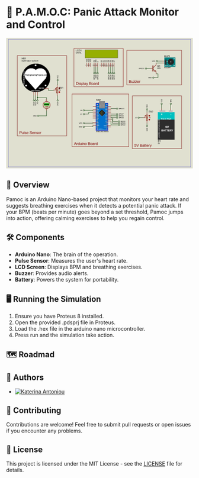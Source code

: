 # 💓 P.A.M.O.C: Panic Attack Monitor and Control 
  ![ProjectImage](pamoc_proteus.gif)

  
## 📖  Overview
 Pamoc is an Arduino Nano-based project that monitors your heart rate and suggests breathing exercises when it detects a potential panic attack. If your BPM (beats per minute) goes beyond a set threshold, Pamoc jumps into action, offering calming exercises to help you regain control.

## 🛠️ Components 

- **Arduino Nano**: The brain of the operation.
- **Pulse Sensor**: Measures the user's heart rate.
- **LCD Screen**: Displays BPM and breathing exercises.
- **Buzzer**: Provides audio alerts.
- **Battery**: Powers the system for portability.

## 🖥️ Running the Simulation 
1. Ensure you have Proteus 8 installed.
2. Open the provided .pdsprj file in Proteus.
3. Load the .hex file in the arduino nano microcontroller.
4. Press run and the simulation take action.

## 🗺️ Roadmad

## 👥 Authors

- [![Katerina Antoniou](https://img.shields.io/badge/GitHub-Katerina_Antoniou-purple?style=flat&logo=github)](https://github.com/k-antoniou)


## 🤝 Contributing

  Contributions are welcome! Feel free to submit pull requests or open issues if you encounter any problems.

## 📜 License

  This project is licensed under the MIT License - see the [LICENSE](LICENSE) file for details.
